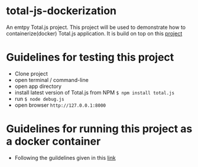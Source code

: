 # total-js-dockerization
An emtpy Total.js project. This project will be used to demonstrate how to containerize(docker) Total.js application. It is build on top on this [project](https://github.com/totaljs/emptyproject-restservice)

# Guidelines for testing this project
- Clone project
- open terminal / command-line
- open app directory
- install latest version of Total.js from NPM `$ npm install total.js`
- run `$ node debug.js`
- open browser `http://127.0.0.1:8000`

# Guidelines for running this project as a docker container
- Following the guildelines given in this [link](https://medium.com/@aliartiza75/deploy-the-total-js-application-as-a-docker-container-e7116cecd47c)

